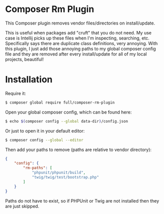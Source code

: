 # Composer Rm Plugin

This Composer plugin removes vendor files/directories on install/update.

This is useful when packages add "cruft" that you do not need.
My use case is Intellij picks up these files when I'm inspecting, searching, etc.
Specifically says there are duplicate class definitions, very annoying.
With this plugin, I just add those annoying paths to my global composer config file
and they are removed after every install/update for all of my local projects, beautiful!

# Installation

Require it:
```bash
$ composer global require full/composer-rm-plugin
```

Open your global composer config, which can be found here:
```bash
$ echo $(composer config --global data-dir)/config.json
```

Or just to open it in your default editor:
```bash
$ composer config --global --editor
```

Then add your paths to remove (paths are relative to vendor directory):
```json
{
    "config": {
        "rm-paths": [
            "phpunit/phpunit/build",
            "twig/twig/test/bootstrap.php"
        ]
    }
}
```
Paths do not have to exist, so if PHPUnit or Twig are not installed then they are just skipped.
